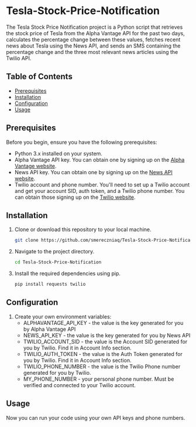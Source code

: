 # Tesla-Stock-Price-Notification

The Tesla Stock Price Notification project is a Python script that retrieves the stock price of Tesla from the Alpha Vantage API for the past two days, calculates the percentage change between these values, fetches recent news about Tesla using the News API, and sends an SMS containing the percentage change and the three most relevant news articles using the Twilio API.

## Table of Contents
- [Prerequisites](#prerequisites)
- [Installation](#installation)
- [Configuration](#configuration)
- [Usage](#usage)

## Prerequisites

Before you begin, ensure you have the following prerequisites:

- Python 3.x installed on your system.
- Alpha Vantage API key. You can obtain one by signing up on the [Alpha Vantage website](https://www.alphavantage.co/#page-top).
- News API key. You can obtain one by signing up on the [News API website](https://newsapi.org).
- Twilio account and phone number. You'll need to set up a Twilio account and get your account SID, auth token, and a Twilio phone number. You can obtain those signing up on the [Twilio website](https://www.twilio.com/en-us).

## Installation

1. Clone or download this repository to your local machine.

   ```bash
   git clone https://github.com/smereczniaq/Tesla-Stock-Price-Notification.git
2. Navigate to the project directory.
   ```bash
   cd Tesla-Stock-Price-Notification
3. Install the required dependencies using pip.
   ```bash
   pip install requests twilio

## Configuration
1. Create your own environment variables:
   - ALPHAVANTAGE_API_KEY - the value is the key generated for you by Alpha Vantage API
   - NEWS_API_KEY - the value is the key generated for you by News API
   - TWILIO_ACCOUNT_SID - the value is the Account SID generated for you by Twilio. Find it in Account Info section.
   - TWILIO_AUTH_TOKEN - the value is the Auth Token generated for you by Twilio. Find it in Account Info section.
   - TWILIO_PHONE_NUMBER - the value is the Twilio Phone number generated for you by Twilio.
   - MY_PHONE_NUMBER - your personal phone number. Must be verified and connected to your Twilio account.

## Usage
Now you can run your code using your own API keys and phone numbers.
